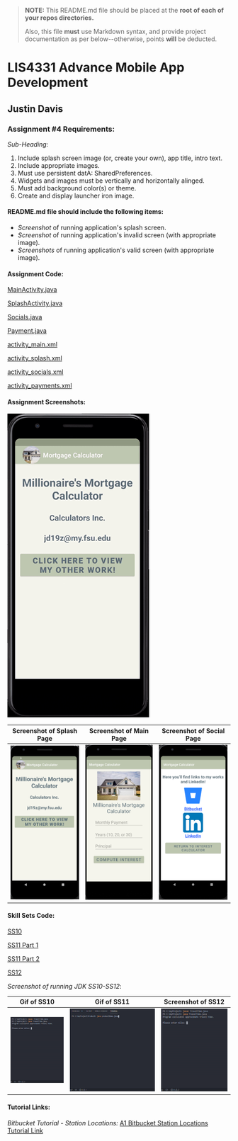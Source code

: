> **NOTE:** This README.md file should be placed at the **root of each of your repos directories.**
>
>Also, this file **must** use Markdown syntax, and provide project documentation as per below--otherwise, points **will** be deducted.
>

# LIS4331 Advance Mobile App Development

## Justin Davis

### Assignment #4 Requirements:

*Sub-Heading:*

1. Include splash screen image (or, create your own), app title, intro text.
2. Include appropriate images.
3. Must use persistent datA: SharedPreferences.
4. Widgets and images must be vertically and horizontally alinged.
5. Must add background color(s) or theme.
6. Create and display launcher iron image.

#### README.md file should include the following items:

* *Screenshot* of running application's splash screen.
* *Screenshot* of running application's invalid screen (with appropriate image).
* *Screenshots* of running application's valid screen (with appropriate image).

#### Assignment Code:

[MainActivity.java](docs/MainActivity.java)

[SplashActivity.java](docs/SplashActivity.java)

[Socials.java](docs/Socials.java)

[Payment.java](docs/Payments.java)

[activity_main.xml](docs/activity_main.xml)

[activity_splash.xml](docs/activity_splash.xml)

[activity_socials.xml](docs/activity_socials.xml)

[activity_payments.xml](docs/activity_payments.xml)

#### Assignment Screenshots:

![Gif of Application](img/app.gif)

Screenshot of Splash Page             |  Screenshot of Main Page           | Screenshot of Social Page         
:-------------------------:|:-------------------------:|:------------------------------------------------:
![Splash Page Screenshot](img/splash.png)  |  ![Main Page Screenshot](img/main.png)  | ![Social Page  Screenshot](img/social.png)

#### Skill Sets Code:

[SS10](docs/TravelTime.java)

[SS11 Part 1](docs/productDemo.java)

[SS11 Part 2](docs/Product.java)

[SS12](docs)

*Screenshot of running JDK SS10-SS12*:

Gif of SS10             |  Gif of SS11             | Screenshot of SS12          
:-------------------------:|:-------------------------:|:------------------------------------------------:
![SS10 Gif](img/ss10.gif)  |  ![SS11 Gif](img/ss11.gif)  | ![SS12 Screenshot](img/ss10.gif)

#### Tutorial Links:

*Bitbucket Tutorial - Station Locations:*
[A1 Bitbucket Station Locations Tutorial Link](https://bitbucket.org/jd19z/bitbucketstationlocations/ "Bitbucket Station Locations")